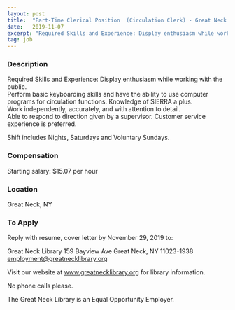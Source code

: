 ```yaml
---
layout: post
title:  "Part-Time Clerical Position  (Circulation Clerk) - Great Neck Library"
date:   2019-11-07
excerpt: "Required Skills and Experience: Display enthusiasm while working with the public. Perform basic keyboarding skills and have the ability to use computer programs for circulation functions. Knowledge of SIERRA a plus. Work independently, accurately, and with attention to detail. Able to respond to direction given by a supervisor. Customer service..."
tag: job
---
```


### Description   

Required Skills and Experience:
Display enthusiasm while working with the public.  
Perform basic keyboarding skills and have the ability to use computer programs for circulation functions. Knowledge of SIERRA a plus.  
Work independently, accurately, and with attention to detail.  
Able to respond to direction given by a supervisor.
Customer service experience is preferred.

Shift includes Nights, Saturdays and Voluntary Sundays.








### Compensation   

Starting salary: $15.07 per hour 


### Location   

Great Neck, NY




### To Apply   

Reply with resume, cover letter by November 29, 2019 to:

Great Neck Library
159 Bayview Ave
Great Neck, NY  11023-1938
employment@greatnecklibrary.org 

Visit our website at www.greatnecklibrary.org for library information.

No phone calls please. 

The Great Neck Library is an Equal Opportunity Employer.






